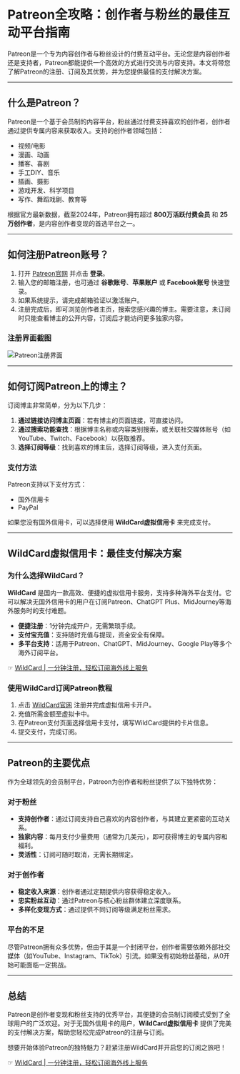 # Patreon全攻略：创作者与粉丝的最佳互动平台指南

Patreon是一个专为内容创作者与粉丝设计的付费互动平台。无论您是内容创作者还是支持者，Patreon都能提供一个高效的方式进行交流与内容支持。本文将带您了解Patreon的注册、订阅及其优势，并为您提供最佳的支付解决方案。

---

## 什么是Patreon？

Patreon是一个基于会员制的内容平台，粉丝通过付费支持喜欢的创作者，创作者通过提供专属内容来获取收入。支持的创作者领域包括：

- 视频/电影
- 漫画、动画
- 播客、喜剧
- 手工DIY、音乐
- 插画、摄影
- 游戏开发、科学项目
- 写作、舞蹈戏剧、教育等

根据官方最新数据，截至2024年，Patreon拥有超过 **800万活跃付费会员** 和 **25万创作者**，是内容创作者变现的首选平台之一。

---

## 如何注册Patreon账号？

1. 打开 [Patreon官网](https://www.patreon.com/) 并点击 **登录**。
2. 输入您的邮箱注册，也可通过 **谷歌账号**、**苹果账户** 或 **Facebook账号** 快速登录。
3. 如果系统提示，请完成邮箱验证以激活账户。
4. 注册完成后，即可浏览创作者主页，搜索您感兴趣的博主。需要注意，未订阅时只能查看博主的公开内容，订阅后才能访问更多独家内容。

### 注册界面截图

![Patreon注册界面](https://open-ai-blog.oss-cn-nanjing.aliyuncs.com/img/202408312325384.png)

---

## 如何订阅Patreon上的博主？

订阅博主非常简单，分为以下几步：

1. **通过链接访问博主页面**：若有博主的页面链接，可直接访问。
2. **通过搜索功能查找**：根据博主名称或内容类别搜索，或关联社交媒体账号（如YouTube、Twitch、Facebook）以获取推荐。
3. **选择订阅等级**：找到喜欢的博主后，选择订阅等级，进入支付页面。

### 支付方法

Patreon支持以下支付方式：
- 国外信用卡
- PayPal

如果您没有国外信用卡，可以选择使用 **WildCard虚拟信用卡** 来完成支付。

---

## WildCard虚拟信用卡：最佳支付解决方案

### 为什么选择WildCard？

**WildCard** 是国内一款高效、便捷的虚拟信用卡服务，支持多种海外平台支付。它可以解决无国外信用卡的用户在订阅Patreon、ChatGPT Plus、MidJourney等海外服务时的支付难题。

- **便捷注册**：1分钟完成开户，无需繁琐手续。
- **支付宝充值**：支持随时充值与提现，资金安全有保障。
- **多平台支持**：适用于Patreon、ChatGPT、MidJourney、Google Play等多个海外订阅平台。

☞ [WildCard | 一分钟注册，轻松订阅海外线上服务](https://bit.ly/bewildcard)

### 使用WildCard订阅Patreon教程

1. 点击 [WildCard官网](https://bit.ly/bewildcard) 注册并完成虚拟信用卡开户。
2. 充值所需金额至虚拟卡中。
3. 在Patreon支付页面选择信用卡支付，填写WildCard提供的卡片信息。
4. 提交支付，完成订阅。

---

## Patreon的主要优点

作为全球领先的会员制平台，Patreon为创作者和粉丝提供了以下独特优势：

### 对于粉丝

- **支持创作者**：通过订阅支持自己喜欢的内容创作者，与其建立更紧密的互动关系。
- **独家内容**：每月支付少量费用（通常为几美元），即可获得博主的专属内容和福利。
- **灵活性**：订阅可随时取消，无需长期绑定。

### 对于创作者

- **稳定收入来源**：创作者通过定期提供内容获得稳定收入。
- **忠实粉丝互动**：通过Patreon与核心粉丝群体建立深度联系。
- **多样化变现方式**：通过提供不同订阅等级满足粉丝需求。

### 平台的不足

尽管Patreon拥有众多优势，但由于其是一个封闭平台，创作者需要依赖外部社交媒体（如YouTube、Instagram、TikTok）引流。如果没有初始粉丝基础，从0开始可能面临一定挑战。

---

## 总结

Patreon是创作者变现和粉丝支持的优秀平台，其便捷的会员制订阅模式受到了全球用户的广泛欢迎。对于无国外信用卡的用户，**WildCard虚拟信用卡** 提供了完美的支付解决方案，帮助您轻松完成Patreon的注册与订阅。

想要开始体验Patreon的独特魅力？赶紧注册WildCard并开启您的订阅之旅吧！

☞ [WildCard | 一分钟注册，轻松订阅海外线上服务](https://bit.ly/bewildcard)
